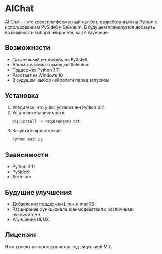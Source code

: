 # AIChat

AI Chat — это кроссплатформенный чат-бот, разработанный на Python с использованием PySide6 и Selenium. В будущем планируется добавить возможность выбора нейросети, как в лаунчере.

## Возможности
- Графический интерфейс на PySide6
- Автоматизация с помощью Selenium
- Поддержка Python 3.11
- Работает на Windows 10
- В будущем: выбор нейросети перед запуском

## Установка

1. Убедитесь, что у вас установлен Python 3.11.
2. Установите зависимости:
   ```sh
   pip install -r requirements.txt
   ```
3. Запустите приложение:
   ```sh
   python main.py
   ```

## Зависимости
- Python 3.11
- PySide6
- Selenium

## Будущие улучшения
- Добавление поддержки Linux и macOS
- Расширение функционала взаимодействия с различными нейросетями
- Улучшение UI/UX

## Лицензия
Этот проект распространяется под лицензией MIT.


